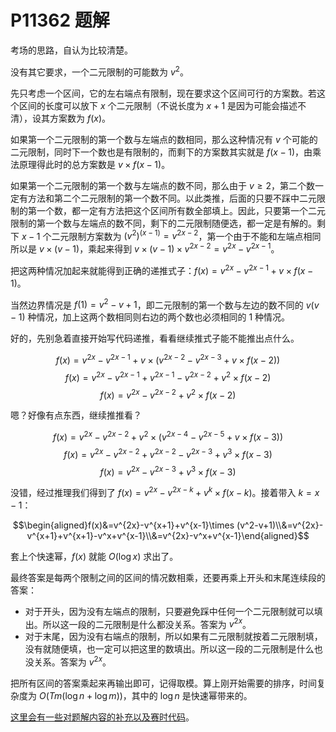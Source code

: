 # P11362 题解

考场的思路，自认为比较清楚。

没有其它要求，一个二元限制的可能数为 $v^2$。

先只考虑一个区间，它的左右端点有限制，现在要求这个区间可行的方案数。若这个区间的长度可以放下 $x$ 个二元限制（不说长度为 $x+1$ 是因为可能会描述不清），设其方案数为 $f(x)$。

如果第一个二元限制的第一个数与左端点的数相同，那么这种情况有 $v$ 个可能的二元限制，同时下一个数也是有限制的，而剩下的方案数其实就是 $f(x-1)$，由乘法原理得此时的总方案数是 $v\times f(x-1)$。

如果第一个二元限制的第一个数与左端点的数不同，那么由于 $v\ge2$，第二个数一定有方法和第二个二元限制的第一个数不同。以此类推，后面的只要不踩中二元限制的第一个数，都一定有方法把这个区间所有数全部填上。因此，只要第一个二元限制的第一个数与左端点的数不同，剩下的二元限制随便选，都一定是有解的。剩下 $x-1$ 个二元限制方案数为 ${(v^{2})}^{(x-1)}=v^{2x-2}$，第一个由于不能和左端点相同所以是 $v\times(v-1)$，乘起来得到 $v\times(v-1)\times v^{2x-2}=v^{2x}-v^{2x-1}$。

把这两种情况加起来就能得到正确的递推式子：$f(x)=v^{2x}-v^{2x-1}+v\times f(x-1)$。

当然边界情况是 $f(1)=v^2-v+1$，即二元限制的第一个数与左边的数不同的 $v(v-1)$ 种情况，加上这两个数相同则右边的两个数也必须相同的 $1$ 种情况。

好的，先别急着直接开始写代码递推，看看继续推式子能不能推出点什么。

$$f(x)=v^{2x}-v^{2x-1}+v\times(v^{2x-2}-v^{2x-3}+v\times f(x-2))$$
$$f(x)=v^{2x}-v^{2x-1}+v^{2x-1}-v^{2x-2}+v^2\times f(x-2)$$
$$f(x)=v^{2x}-v^{2x-2}+v^2\times f(x-2)$$

嗯？好像有点东西，继续推推看？

$$f(x)=v^{2x}-v^{2x-2}+v^2\times(v^{2x-4}-v^{2x-5}+v\times f(x-3))$$
$$f(x)=v^{2x}-v^{2x-2}+v^{2x-2}-v^{2x-3}+v^3\times f(x-3)$$
$$f(x)=v^{2x}-v^{2x-3}+v^3\times f(x-3)$$

没错，经过推理我们得到了 $f(x)=v^{2x}-v^{2x-k}+v^k\times f(x-k)$。接着带入 $k=x-1$：

$$\begin{aligned}f(x)&=v^{2x}-v^{x+1}+v^{x-1}\times (v^2-v+1)\\&=v^{2x}-v^{x+1}+v^{x+1}-v^x+v^{x-1}\\&=v^{2x}-v^x+v^{x-1}\end{aligned}$$

套上个快速幂，$f(x)$ 就能 $O(\log x)$ 求出了。

最终答案是每两个限制之间的区间的情况数相乘，还要再乘上开头和末尾连续段的答案：

- 对于开头，因为没有左端点的限制，只要避免踩中任何一个二元限制就可以填出。所以这一段的二元限制是什么都没关系。答案为 $v^{2x}$。
- 对于末尾，因为没有右端点的限制，所以如果有二元限制就按着二元限制填，没有就随便填，也一定可以把这里的数填出。所以这一段的二元限制是什么也没关系。答案为 $v^{2x}$。

把所有区间的答案乘起来再输出即可，记得取模。算上刚开始需要的排序，时间复杂度为 $O(Tm(\log n+\log m))$，其中的 $\log n$ 是快速幂带来的。

[这里会有一些对题解内容的补充以及赛时代码](/paste/msy9ajbm)。